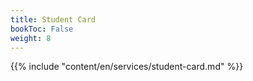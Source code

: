 ```yaml
---
title: Student Card
bookToc: False
weight: 8
---
```


{{% include "content/en/services/student-card.md" %}}
